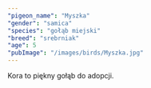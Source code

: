 ```yaml
---
"pigeon_name": "Myszka"
"gender": "samica"
"species": "gołąb miejski"
"breed": "srebrniak"
"age": 5
"pubImage": "/images/birds/Myszka.jpg"
---
```

Kora to piękny gołąb do adopcji.